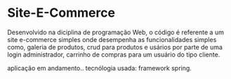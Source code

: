 # Site-E-Commerce

Desenvolvido na diciplina de programação Web, o código é referente a um site e-commerce simples onde desempenha as funcionalidades simples como, galeria de produtos, crud para produtos e usários por parte de uma login administrador, carrinho de compras para um usuário do tipo cliente.

aplicação em andamento..
tecnólogia usada: framework spring.
